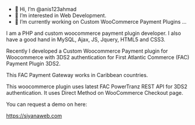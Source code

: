 - 👋 Hi, I’m @anis123ahmad
- 👀 I’m interested in Web Development.
- 🌱 I’m currently working on Custom WooCommerce Payment Plugins ...

I am a PHP and custom woocommerce payment plugin developer. I also have a good hand in MySQL, Ajax, JS, Jquery, HTML5 and CSS3.

Recently I developed a Custom Woocommerce Payment plugin for Woocommerce with 3DS2 authentication for First Atlantic Commerce (FAC) Payment Plugin 3DS2.

This FAC Payment Gateway works in Caribbean countries.

This woocommerce plugin uses latest FAC PowerTranz REST API for 3DS2 authentication. It uses Direct Method on WooCommerce Checkout page.

You can request a demo on here:

https://siyanaweb.com

<!---
anis123ahmad/anis123ahmad is a ✨ special ✨ repository because its `README.md` (this file) appears on your GitHub profile.
You can click the Preview link to take a look at your changes.
--->
